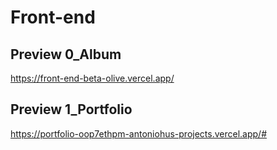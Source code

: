 # Front-end

## Preview 0_Album
https://front-end-beta-olive.vercel.app/

## Preview 1_Portfolio
https://portfolio-oop7ethpm-antoniohus-projects.vercel.app/#
